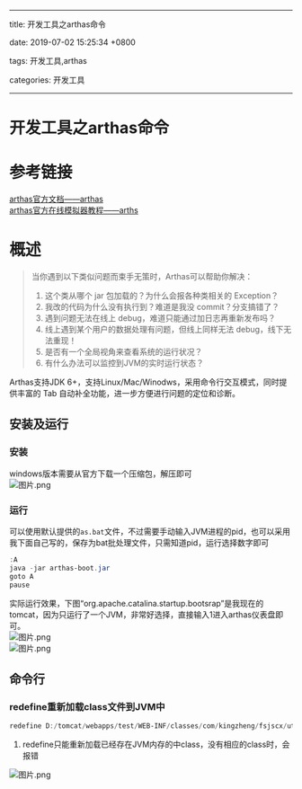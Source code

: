
---

title: 开发工具之arthas命令

date: 2019-07-02 15:25:34 +0800

tags: 开发工具,arthas

categories: 开发工具

---


<a name="tSiLs"></a>
# 开发工具之arthas命令
<a name="N1m6c"></a>
# 参考链接
[arthas官方文档——arthas](https://alibaba.github.io/arthas/)<br />[arthas官方在线模拟器教程——arths](https://alibaba.github.io/arthas/arthas-tutorials?language=cn)<br />
<a name="shuQ1"></a>
# 概述
> 当你遇到以下类似问题而束手无策时，Arthas可以帮助你解决： <br />
> 1. 这个类从哪个 jar 包加载的？为什么会报各种类相关的 Exception？
> 1. 我改的代码为什么没有执行到？难道是我没 commit？分支搞错了？
> 1. 遇到问题无法在线上 debug，难道只能通过加日志再重新发布吗？
> 1. 线上遇到某个用户的数据处理有问题，但线上同样无法 debug，线下无法重现！
> 1. 是否有一个全局视角来查看系统的运行状况？
> 1. 有什么办法可以监控到JVM的实时运行状态？
> 
Arthas支持JDK 6+，支持Linux/Mac/Winodws，采用命令行交互模式，同时提供丰富的 Tab 自动补全功能，进一步方便进行问题的定位和诊断。

<a name="UxmlN"></a>
## 安装及运行
<a name="hHWYN"></a>
### 安装
windows版本需要从官方下载一个压缩包，解压即可<br />![图片.png](https://cdn.nlark.com/yuque/0/2019/png/244275/1562053000011-6b93ae1e-c3eb-4851-8e60-5a4e0f2800ef.png#align=left&display=inline&height=336&name=%E5%9B%BE%E7%89%87.png&originHeight=336&originWidth=748&size=22442&status=done&width=748)
<a name="uScch"></a>
### 运行
可以使用默认提供的`as.bat`文件，不过需要手动输入JVM进程的pid，也可以采用我下面自己写的，保存为bat批处理文件，只需知道pid，运行选择数字即可<br />

```powershell
:A
java -jar arthas-boot.jar
goto A
pause
```

实际运行效果，下图“org.apache.catalina.startup.bootsrap”是我现在的tomcat，因为只运行了一个JVM，非常好选择，直接输入1进入arthas仪表盘即可。<br />![图片.png](https://cdn.nlark.com/yuque/0/2019/png/244275/1562053490019-4276d91b-15fb-45a5-b981-23772fa31bcf.png#align=left&display=inline&height=429&name=%E5%9B%BE%E7%89%87.png&originHeight=429&originWidth=667&size=6993&status=done&width=667)<br />![图片.png](https://cdn.nlark.com/yuque/0/2019/png/244275/1562053592838-41334dd7-b780-4956-9663-31c1f5795661.png#align=left&display=inline&height=481&name=%E5%9B%BE%E7%89%87.png&originHeight=481&originWidth=731&size=16430&status=done&width=731)

<a name="DorZF"></a>
## 命令行
<a name="MCK8S"></a>
### redefine重新加载class文件到JVM中

```powershell
redefine D:/tomcat/webapps/test/WEB-INF/classes/com/kingzheng/fsjscx/util/JSON.class
```

1. redefine只能重新加载已经存在JVM内存的中class，没有相应的class时，会报错

![图片.png](https://cdn.nlark.com/yuque/0/2019/png/244275/1562053771798-c118b453-6e64-4560-a068-eab5d572c1a8.png#align=left&display=inline&height=136&name=%E5%9B%BE%E7%89%87.png&originHeight=136&originWidth=699&size=3512&status=done&width=699)

